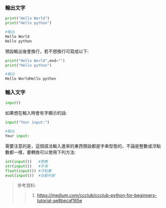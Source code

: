 ### 輸出文字 #
```python
print("Hello World")
print("Hello python")

#輸出
Hello World
Hello python
```
預設輸出後會換行，若不想換行可寫成以下:
```python
print("Hello World",end="")
print("Hello python")

#輸出
Hello WorldHello python
```
### 輸入文字
```python
input()
```
如果想在輸入時會有字顯示的話:
```python
input("Your input:")

#輸出
Your input:
```
需要注意的是，這個語法輸入進來的東西預設都是字串型態的，不論是整數或浮點數都一樣，要轉換可以使用下列方法:
```python
int(input())   #整數
str(input())   #字串
float(input()) #浮點數
eval(input())  #自動判斷
```
>參考資料:
>>1. https://medium.com/ccclub/ccclub-python-for-beginners-tutorial-ae8becaf165e